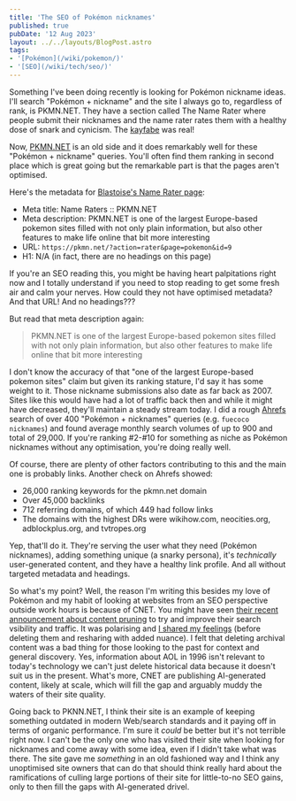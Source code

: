 ```yaml
---
title: 'The SEO of Pokémon nicknames'
published: true
pubDate: '12 Aug 2023'
layout: ../../layouts/BlogPost.astro
tags:
- '[Pokémon](/wiki/pokemon/)'
- '[SEO](/wiki/tech/seo/)'
---
```


Something I've been doing recently is looking for Pokémon nickname ideas. I'll search "Pokémon + nickname" and the site I always go to, regardless of rank, is PKMN.NET. They have a section called The Name Rater where people submit their nicknames and the name rater rates them with a healthy dose of snark and cynicism. The [kayfabe](https://tvtropes.org/pmwiki/pmwiki.php/Main/Kayfabe) was real!

Now, [PKMN.NET](https://pkmn.net/) is an old side and it does remarkably well for these "Pokémon + nickname" queries. You'll often find them ranking in second place which is great going but the remarkable part is that the pages aren't optimised.

Here's the metadata for [Blastoise's Name Rater page](https://pkmn.net/?action=rater&page=pokemon&id=9):

* Meta title: Name Raters :: PKMN.NET
* Meta description: PKMN.NET is one of the largest Europe-based pokemon sites filled with not only plain information, but also other features to make life online that bit more interesting
* URL: `https://pkmn.net/?action=rater&page=pokemon&id=9`
* H1: N/A (in fact, there are no headings on this page)

If you're an SEO reading this, you might be having heart palpitations right now and I totally understand if you need to stop reading to get some fresh air and calm your nerves. How could they not have optimised metadata? And that URL! And no headings???

But read that meta description again:

> PKMN.NET is one of the largest Europe-based pokemon sites filled with not only plain information, but also other features to make life online that bit more interesting

I don't know the accuracy of that "one of the largest Europe-based pokemon sites" claim but given its ranking stature, I'd say it has some weight to it. Those nickname submissions also date as far back as 2007. Sites like this would have had a lot of traffic back then and while it might have decreased, they'll maintain a steady stream today. I did a rough [Ahrefs](https://ahrefs.com/) search of over 400 "Pokémon + nicknames" queries (e.g. `fuecoco nicknames`) and found average monthly search volumes of up to 900 and total of 29,000. If you're ranking #2-#10 for something as niche as Pokémon nicknames without any optimisation, you're doing really well.

Of course, there are plenty of other factors contributing to this and the main one is probably links. Another check on Ahrefs showed:

* 26,000 ranking keywords for the pkmn.net domain
* Over 45,000 backlinks
* 712 referring domains, of which 449 had follow links
* The domains with the highest DRs were wikihow.com, neocities.org, adblockplus.org, and tvtropes.org

Yep, that'll do it. They're serving the user what they need (Pokémon nicknames), adding something unique (a snarky persona), it's _technically_ user-generated content, and they have a healthy link profile. And all without targeted metadata and headings.

So what's my point? Well, the reason I'm writing this besides my love of Pokémon and my habit of looking at websites from an SEO perspective outside work hours is because of CNET. You might have seen [their recent announcement about content pruning](https://www.seroundtable.com/google-cnet-content-pruning-plans-35876.html) to try and improve their search vsibility and traffic. It was polarising and [I shared my feelings](https://www.linkedin.com/posts/lukealexdavis_seo-research-history-activity-7095694487791775744-Savl/) (before deleting them and resharing with added nuance). I felt that deleting archival content was a bad thing for those looking to the past for context and general discovery. Yes, information about AOL in 1996 isn't relevant to today's technology we can't just delete historical data because it doesn't suit us in the present. What's more, CNET are publishing AI-generated content, likely at scale, which will fill the gap and arguably muddy the waters of their site quality.

Going back to PKNN.NET, I think their site is an example of keeping something outdated in modern Web/search standards and it paying off in terms of organic performance. I'm sure it _could_ be better but it's not terrible right now. I can't be the only one who has visited their site when looking for nicknames and come away with some idea, even if I didn't take what was there. The site gave me _something_ in an old fashioned way and I think any unoptimised site owners that can do that should think really hard about the ramifications of culling large portions of their site for little-to-no SEO gains, only to then fill the gaps with AI-generated drivel.